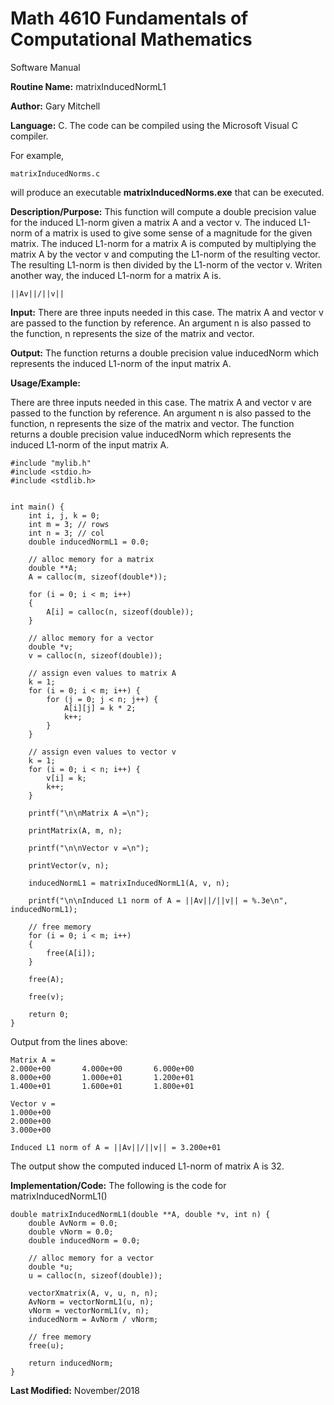 # Math 4610 Fundamentals of Computational Mathematics
Software Manual

**Routine Name:**           matrixInducedNormL1

**Author:** Gary Mitchell

**Language:** C. The code can be compiled using the Microsoft Visual C compiler.

For example,

    matrixInducedNorms.c

will produce an executable **matrixInducedNorms.exe** that can be executed.

**Description/Purpose:** This function will compute a double precision value for the induced L1-norm given a matrix A and a vector v. The induced L1-norm of a matrix is used to give some sense of a magnitude for the given matrix. The induced L1-norm for a matrix A is computed by multiplying the matrix A by the vector v and computing the L1-norm of the resulting vector. The resulting L1-norm is then divided by the L1-norm of the vector v. Writen another way, the induced L1-norm for a matrix A is.

    ||Av||/||v||

**Input:** There are three inputs needed in this case. The matrix A and vector v are passed to the function by reference. An argument n is also passed to the function, n represents the size of the matrix and vector.

**Output:** The function returns a double precision value inducedNorm which represents the induced L1-norm of the input matrix A.

**Usage/Example:**

There are three inputs needed in this case. The matrix A and vector v are passed to the function by reference. An argument n is also passed to the function, n represents the size of the matrix and vector. The function returns a double precision value inducedNorm which represents the induced L1-norm of the input matrix A.

    #include "mylib.h"
    #include <stdio.h>
    #include <stdlib.h>


    int main() {
        int i, j, k = 0;
        int m = 3; // rows
        int n = 3; // col
        double inducedNormL1 = 0.0;

        // alloc memory for a matrix
        double **A;
        A = calloc(m, sizeof(double*));

        for (i = 0; i < m; i++)
        {
            A[i] = calloc(n, sizeof(double));
        }

        // alloc memory for a vector
        double *v;
        v = calloc(n, sizeof(double));

        // assign even values to matrix A
        k = 1;
        for (i = 0; i < m; i++) {
            for (j = 0; j < n; j++) {
                A[i][j] = k * 2;
                k++;
            }
        }

        // assign even values to vector v
        k = 1;
        for (i = 0; i < n; i++) {
            v[i] = k;
            k++;
        }

        printf("\n\nMatrix A =\n");

        printMatrix(A, m, n);

        printf("\n\nVector v =\n");

        printVector(v, n);

        inducedNormL1 = matrixInducedNormL1(A, v, n);

        printf("\n\nInduced L1 norm of A = ||Av||/||v|| = %.3e\n", inducedNormL1);

        // free memory
        for (i = 0; i < m; i++)
        {
            free(A[i]);
        }

        free(A);

        free(v);

        return 0;
    }

Output from the lines above:

    Matrix A =
    2.000e+00       4.000e+00       6.000e+00
    8.000e+00       1.000e+01       1.200e+01
    1.400e+01       1.600e+01       1.800e+01

    Vector v =
    1.000e+00
    2.000e+00
    3.000e+00

    Induced L1 norm of A = ||Av||/||v|| = 3.200e+01

The output show the computed induced L1-norm of matrix A is 32.

**Implementation/Code:** The following is the code for matrixInducedNormL1()

    double matrixInducedNormL1(double **A, double *v, int n) {
        double AvNorm = 0.0;
        double vNorm = 0.0;
        double inducedNorm = 0.0;

        // alloc memory for a vector
        double *u;
        u = calloc(n, sizeof(double));

        vectorXmatrix(A, v, u, n, n);
        AvNorm = vectorNormL1(u, n);
        vNorm = vectorNormL1(v, n);
        inducedNorm = AvNorm / vNorm;

        // free memory
        free(u);

        return inducedNorm;
    }

**Last Modified:** November/2018